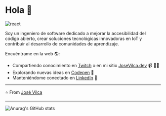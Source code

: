# Hola 💬
![react](https://github.com/user-attachments/assets/c56e74f2-8840-4c30-bf90-a268738872da)



Soy un ingeniero de software dedicado a mejorar la accesibilidad del código abierto, crear soluciones tecnológicas innovadoras en IoT y contribuir al desarrollo de comunidades de aprendizaje.

Encuéntrame en la web 🌎:
- Compartiendo conocimiento en <a href="https://www.twitch.tv">Twitch</a> o en mi sitio <a href="https://www..">JoseVilca.dev</a> 📹 ✍🏾
- Explorando nuevas ideas en <a href="https://codepen.io/pen/">Codepen</a> 🏓
- Manteniéndome conectado en <a href="https://www.linkedin.com/in/julio-melendez-ramos-630a202a0/">LinkedIn</a> 💼

---
⭐️ From [José Vilca](https://github.com/JoseVilca)

---
![Anurag's GitHub stats](https://github-readme-stats.vercel.app/api?username=JoseVilca&show_icons=true&theme=transparent)

